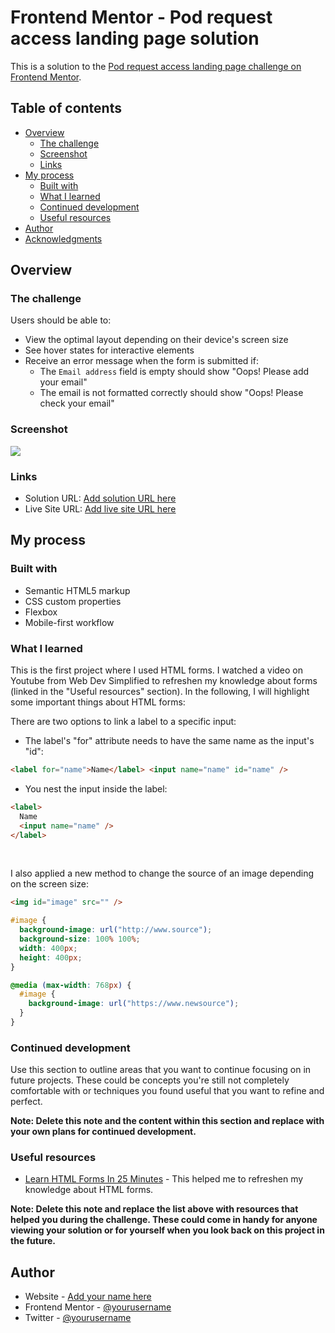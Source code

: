 # Frontend Mentor - Pod request access landing page solution

This is a solution to the [Pod request access landing page challenge on Frontend Mentor](https://www.frontendmentor.io/challenges/pod-request-access-landing-page-eyTmdkLSG).

## Table of contents

- [Overview](#overview)
  - [The challenge](#the-challenge)
  - [Screenshot](#screenshot)
  - [Links](#links)
- [My process](#my-process)
  - [Built with](#built-with)
  - [What I learned](#what-i-learned)
  - [Continued development](#continued-development)
  - [Useful resources](#useful-resources)
- [Author](#author)
- [Acknowledgments](#acknowledgments)

## Overview

### The challenge

Users should be able to:

- View the optimal layout depending on their device's screen size
- See hover states for interactive elements
- Receive an error message when the form is submitted if:
  - The `Email address` field is empty should show "Oops! Please add your email"
  - The email is not formatted correctly should show "Oops! Please check your email"

### Screenshot

![](./screenshot.jpg)

### Links

- Solution URL: [Add solution URL here](https://your-solution-url.com)
- Live Site URL: [Add live site URL here](https://your-live-site-url.com)

## My process

### Built with

- Semantic HTML5 markup
- CSS custom properties
- Flexbox
- Mobile-first workflow

### What I learned

This is the first project where I used HTML forms. I watched a video on Youtube from Web Dev Simplified to refreshen my knowledge about forms (linked in the "Useful resources" section). In the following, I will highlight some important things about HTML forms:

There are two options to link a label to a specific input:

- The label's "for" attribute needs to have the same name as the input's "id":

```html
<label for="name">Name</label> <input name="name" id="name" />
```

- You nest the input inside the label:

```html
<label>
  Name
  <input name="name" />
</label>
```

<br/>

I also applied a new method to change the source of an image depending on the screen size:

```html
<img id="image" src="" />
```

```css
#image {
  background-image: url("http://www.source");
  background-size: 100% 100%;
  width: 400px;
  height: 400px;
}

@media (max-width: 768px) {
  #image {
    background-image: url("https://www.newsource");
  }
}
```

### Continued development

Use this section to outline areas that you want to continue focusing on in future projects. These could be concepts you're still not completely comfortable with or techniques you found useful that you want to refine and perfect.

**Note: Delete this note and the content within this section and replace with your own plans for continued development.**

### Useful resources

- [Learn HTML Forms In 25 Minutes](https://www.youtube.com/watch?v=fNcJuPIZ2WE) - This helped me to refreshen my knowledge about HTML forms.

**Note: Delete this note and replace the list above with resources that helped you during the challenge. These could come in handy for anyone viewing your solution or for yourself when you look back on this project in the future.**

## Author

- Website - [Add your name here](https://www.your-site.com)
- Frontend Mentor - [@yourusername](https://www.frontendmentor.io/profile/yourusername)
- Twitter - [@yourusername](https://www.twitter.com/yourusername)
